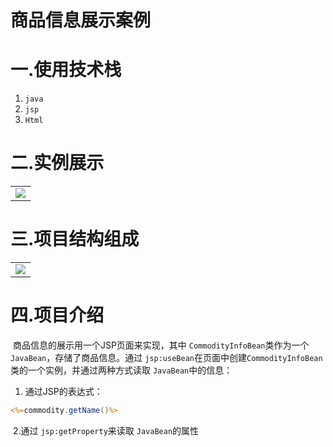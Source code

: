 # 商品信息展示案例

# 一.使用技术栈

1.  `java`
2.  `jsp`
3.  `Html`

# 二.实例展示

|                                                              |
| ------------------------------------------------------------ |
| ![](https://cdn.jsdelivr.net/gh/JackieLing/mage1/img/20200721102536.png) |

# 三.项目结构组成

|                                                              |
| ------------------------------------------------------------ |
| ![](https://cdn.jsdelivr.net/gh/JackieLing/mage1/img/20200721102537.png) |

# 四.项目介绍

​	商品信息的展示用一个JSP页面来实现，其中 `CommodityInfoBean`类作为一个 `JavaBean`，存储了商品信息。通过 `jsp:useBean`在页面中创建`CommodityInfoBean`类的一个实例，并通过两种方式读取 `JavaBean`中的信息：

1. 通过JSP的表达式：

```jsp
<%=commodity.getName()%>

```

​	2.通过 `jsp:getProperty`来读取 `JavaBean`的属性